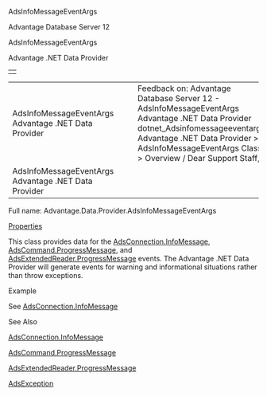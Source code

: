 AdsInfoMessageEventArgs




Advantage Database Server 12  

AdsInfoMessageEventArgs

Advantage .NET Data Provider

|  |
| --- |
|  |

|  |  |  |  |  |
| --- | --- | --- | --- | --- |
| AdsInfoMessageEventArgs  Advantage .NET Data Provider |  |  | Feedback on: Advantage Database Server 12 - AdsInfoMessageEventArgs Advantage .NET Data Provider dotnet\_Adsinfomessageeventargs Advantage .NET Data Provider > AdsInfoMessageEventArgs Class > Overview / Dear Support Staff, |  |
| AdsInfoMessageEventArgs  Advantage .NET Data Provider |  |  |  |  |

Full name: Advantage.Data.Provider.AdsInfoMessageEventArgs

[Properties](dotnet_adsinfomessageeventargs_properties.htm)

This class provides data for the [AdsConnection.InfoMessage](dotnet_adsconnection_infomessage.htm), [AdsCommand.ProgressMessage](dotnet_adscommand_progressmessage.htm), and [AdsExtendedReader.ProgressMessage](dotnet_adsextendedreader_progressmessage.htm) events. The Advantage .NET Data Provider will generate events for warning and informational situations rather than throw exceptions.

Example

See [AdsConnection.InfoMessage](dotnet_adsconnection_infomessage.htm)

See Also

[AdsConnection.InfoMessage](dotnet_adsconnection_infomessage.htm)

[AdsCommand.ProgressMessage](dotnet_adscommand_progressmessage.htm)

[AdsExtendedReader.ProgressMessage](dotnet_adsextendedreader_progressmessage.htm)

[AdsException](dotnet_adsexception.htm)